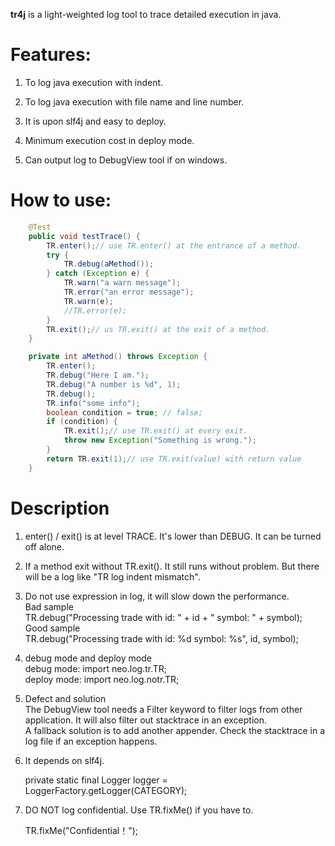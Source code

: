 **tr4j** is a light-weighted log tool to trace detailed execution in java.

# Features:

1. To log java execution with indent.

2. To log java execution with file name and line number.

3. It is upon slf4j and easy to deploy.

4. Minimum execution cost in deploy mode.

5. Can output log to DebugView tool if on windows.

# How to use:

```java
	@Test
	public void testTrace() {
		TR.enter();// use TR.enter() at the entrance of a method.
		try {
			TR.debug(aMethod());
		} catch (Exception e) {
			TR.warn("a warn message");
			TR.error("an error message");
			TR.warn(e);
			//TR.error(e);
		}
		TR.exit();// us TR.exit() at the exit of a method.
	}

	private int aMethod() throws Exception {
		TR.enter();
		TR.debug("Here I am.");
		TR.debug("A number is %d", 1);
		TR.debug();
		TR.info("some info");
		boolean condition = true; // false;
		if (condition) {
			TR.exit();// use TR.exit() at every exit.
			throw new Exception("Something is wrong.");
		}
		return TR.exit(1);// use TR.exit(value) with return value
	}

```

# Description
1. enter() / exit() is at level TRACE. It's lower than DEBUG. It can be turned off alone.

2. If a method exit without TR.exit(). It still runs without problem. But there will be a log like "TR log indent mismatch".

3. Do not use expression in log, it will slow down the performance.<br/>
	Bad sample<br/>
	TR.debug("Processing trade with id: " + id + " symbol: " + symbol);<br/>
	Good sample<br/>
	TR.debug("Processing trade with id: %d symbol: %s", id, symbol);

8. debug mode and deploy mode<br/>
	debug mode: import neo.log.tr.TR;<br/>
	deploy mode: import neo.log.notr.TR;<br/>

9. Defect and solution<br/>
	The DebugView tool needs a Filter keyword to filter logs from other application. It will also filter out stacktrace in an exception.<br/>
	A fallback solution is to add another appender. Check the stacktrace in a log file if an exception happens.

10. It depends on slf4j.

	private static final Logger logger = LoggerFactory.getLogger(CATEGORY);

11. DO NOT log confidential. Use TR.fixMe() if you have to.

	TR.fixMe("Confidential！");

